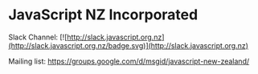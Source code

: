 # JavaScript NZ Incorporated

Slack Channel: [![http://slack.javascript.org.nz](http://slack.javascript.org.nz/badge.svg)](http://slack.javascript.org.nz)

Mailing list: https://groups.google.com/d/msgid/javascript-new-zealand/
